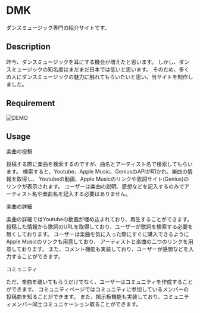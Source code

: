 # DMK

ダンスミュージック専門の紹介サイトです。

## Description

昨今、ダンスミュージックを耳にする機会が増えたと思います。
しかし、ダンスミュージックの知名度はまだまだ日本では低いと思います。
そのため、多くの人にダンスミュージックの魅力に触れてもらいたいと思い、当サイトを制作しました。

## Requirement
![DEMO](https://raw.githubusercontent.com/wiki/Masashige1005/DMK/songuploaded.gif)

## Usage

楽曲の投稿

投稿する際に楽曲を検索するのですが、曲名とアーティスト名で検索してもらいます。
検索すると、Youtube、Apple Music、GeniusのAPIが叩かれ、楽曲の情報を取得し、
Youtubeの動画、Apple Musicのリンクや歌詞サイト(Genius)のリンクが表示されます。
ユーザーは楽曲の説明、感想などを記入するのみでアーティスト名や楽曲名を記入する必要はありません。

楽曲の詳細

楽曲の詳細ではYoutubeの動画が埋め込まれており、再生することができます。
投稿した情報から歌詞のURLを取得しており、ユーザーが歌詞を検索する必要を無くしております。
ユーザーは楽曲を気に入った際にすぐに購入できるようにApple Musicのリンクも用意しており、
アーティストと楽曲の二つのリンクを用意しております。
また、コメント機能も実装しており、ユーザーが感想などを入力することができます。

コミュニティ

ただ、楽曲を聴いてもらうだけでなく、ユーザーはコミュニティを作成することができます。
コミュニティページではコミュニティに参加しているメンバーの投稿曲を知ることができます。
また、掲示板機能も実装しており、コミュニティメンバー同士コミュニケーション取ることができます。
